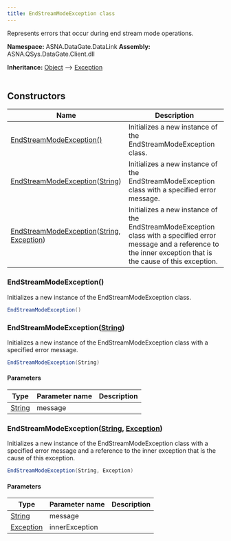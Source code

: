 ```yaml
---
title: EndStreamModeException class
---
```


Represents errors that occur during end stream mode operations.

**Namespace:** ASNA.DataGate.DataLink
**Assembly:** ASNA.QSys.DataGate.Client.dll

**Inheritance:** [Object](https://docs.microsoft.com/en-us/dotnet/api/system.object) --> [Exception](https://docs.microsoft.com/en-us/dotnet/api/system.exception)
<br>
<br>

## Constructors

| Name | Description |
| --- | --- |
| [EndStreamModeException()](#endstreammodeexception-) | Initializes a new instance of the EndStreamModeException class.
| [EndStreamModeException](#endstreammodeexception-string-)([String](https://docs.microsoft.com/en-us/dotnet/api/system.string)) | Initializes a new instance of the EndStreamModeException class with a specified error message.
| [EndStreamModeException](#endstreammodeexception-string-exception-)([String](https://docs.microsoft.com/en-us/dotnet/api/system.string), [Exception](https://docs.microsoft.com/en-us/dotnet/api/system.exception)) | Initializes a new instance of the EndStreamModeException class with a specified error message and a reference to the inner exception that is the cause of this exception.

### EndStreamModeException()

Initializes a new instance of the EndStreamModeException class.

```cs
EndStreamModeException()
```

### EndStreamModeException([String](https://docs.microsoft.com/en-us/dotnet/api/system.string))

Initializes a new instance of the EndStreamModeException class with a specified error message.

```cs
EndStreamModeException(String)
```

#### Parameters
| Type | Parameter name | Description
| --- | --- | ---
| [String](https://docs.microsoft.com/en-us/dotnet/api/system.string) | message | 

### EndStreamModeException([String](https://docs.microsoft.com/en-us/dotnet/api/system.string), [Exception](https://docs.microsoft.com/en-us/dotnet/api/system.exception))

Initializes a new instance of the EndStreamModeException class with a specified error message and a reference to the inner exception that is the cause of this exception.

```cs
EndStreamModeException(String, Exception)
```

#### Parameters
| Type | Parameter name | Description
| --- | --- | ---
| [String](https://docs.microsoft.com/en-us/dotnet/api/system.string) | message | 
| [Exception](https://docs.microsoft.com/en-us/dotnet/api/system.exception) | innerException | 
